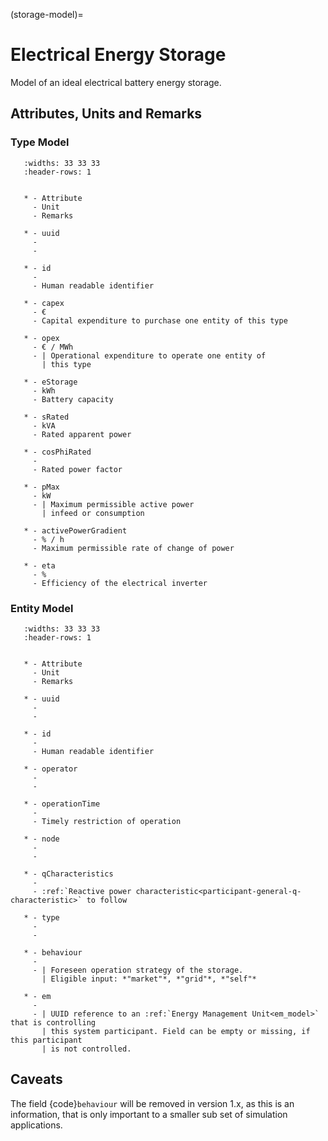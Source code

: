 (storage-model)=

# Electrical Energy Storage

Model of an ideal electrical battery energy storage.

## Attributes, Units and Remarks

### Type Model

```{list-table}
   :widths: 33 33 33
   :header-rows: 1


   * - Attribute
     - Unit
     - Remarks

   * - uuid
     -
     -

   * - id
     -
     - Human readable identifier

   * - capex
     - €
     - Capital expenditure to purchase one entity of this type

   * - opex
     - € / MWh
     - | Operational expenditure to operate one entity of
       | this type

   * - eStorage
     - kWh
     - Battery capacity

   * - sRated
     - kVA
     - Rated apparent power

   * - cosPhiRated
     -
     - Rated power factor

   * - pMax
     - kW
     - | Maximum permissible active power
       | infeed or consumption

   * - activePowerGradient
     - % / h
     - Maximum permissible rate of change of power

   * - eta
     - %
     - Efficiency of the electrical inverter

```

### Entity Model

```{list-table}
   :widths: 33 33 33
   :header-rows: 1


   * - Attribute
     - Unit
     - Remarks

   * - uuid
     -
     -

   * - id
     -
     - Human readable identifier

   * - operator
     -
     -

   * - operationTime
     -
     - Timely restriction of operation

   * - node
     -
     -

   * - qCharacteristics
     -
     - :ref:`Reactive power characteristic<participant-general-q-characteristic>` to follow

   * - type
     -
     -

   * - behaviour
     -
     - | Foreseen operation strategy of the storage.
       | Eligible input: *"market"*, *"grid"*, *"self"*
       
   * - em
     -
     - | UUID reference to an :ref:`Energy Management Unit<em_model>` that is controlling
       | this system participant. Field can be empty or missing, if this participant
       | is not controlled.

```

## Caveats

The field {code}`behaviour` will be removed in version 1.x, as this is an information, that is only important to a
smaller sub set of simulation applications.
